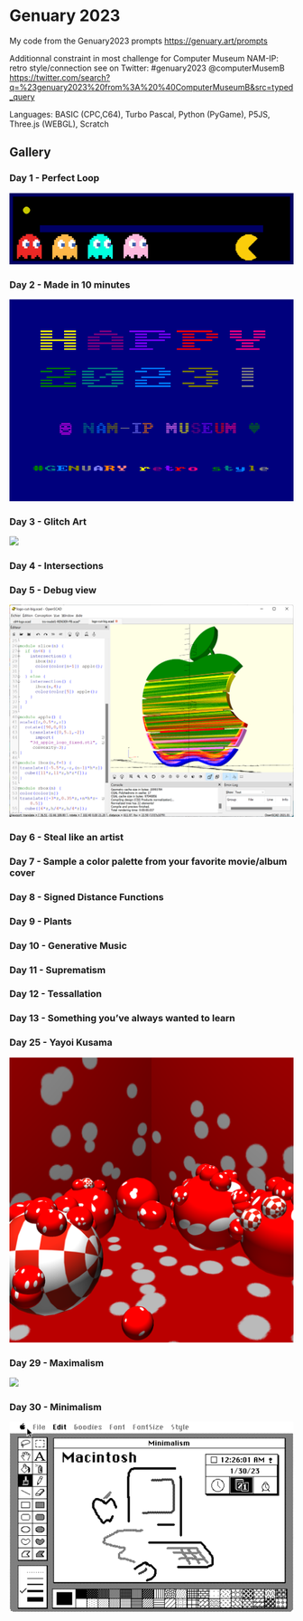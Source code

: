 # Genuary 2023

My code from the Genuary2023 prompts https://genuary.art/prompts

Additionnal constraint in most challenge for Computer Museum NAM-IP: retro style/connection
see on Twitter: #genuary2023 @computerMusemB https://twitter.com/search?q=%23genuary2023%20from%3A%20%40ComputerMuseumB&src=typed_query

Languages: BASIC (CPC,C64), Turbo Pascal, Python (PyGame), P5JS, Three.js (WEBGL), Scratch

## Gallery

### Day 1 - Perfect Loop 
![](results/day1-loop-V1.gif)

### Day 2 - Made in 10 minutes

![](results/day2.png)

### Day 3 - Glitch Art

![](results/day3_ttx_glitches.gif)

### Day 4 - Intersections

### Day 5 - Debug view

![](results/day5_glitch_3D.png)

### Day 6 - Steal like an artist

### Day 7 - Sample a color palette from your favorite movie/album cover

### Day 8 - Signed Distance Functions

### Day 9 - Plants

### Day 10 - Generative Music

### Day 11 - Suprematism

### Day 12 - Tessallation

### Day 13 - Something you’ve always wanted to learn

### Day 25 - Yayoi Kusama

![](results/day25_Kusama_.png)

### Day 29 - Maximalism

![](results/day29_bobhome.png)

### Day 30 - Minimalism

![](results/day30_minimalism.png)

